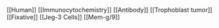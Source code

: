 [[Human]]
[[Immunocytochemistry]]
[[Antibody]]
[[Trophoblast tumor]]
[[Fixative]]
[[Jeg-3 Cells]]
[[Mem-g/9]]
